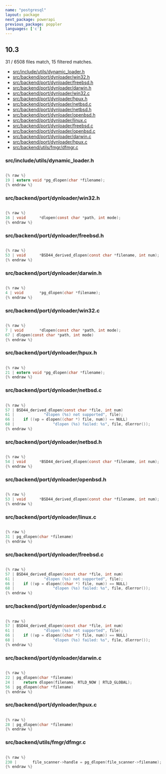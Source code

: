 ```yaml
---
name: "postgresql"
layout: package
next_package: powerapi
previous_package: poppler
languages: ['c']
---
```

## 10.3
31 / 6508 files match, 15 filtered matches.

 - [src/include/utils/dynamic_loader.h](#srcincludeutilsdynamic_loaderh)
 - [src/backend/port/dynloader/win32.h](#srcbackendportdynloaderwin32h)
 - [src/backend/port/dynloader/freebsd.h](#srcbackendportdynloaderfreebsdh)
 - [src/backend/port/dynloader/darwin.h](#srcbackendportdynloaderdarwinh)
 - [src/backend/port/dynloader/win32.c](#srcbackendportdynloaderwin32c)
 - [src/backend/port/dynloader/hpux.h](#srcbackendportdynloaderhpuxh)
 - [src/backend/port/dynloader/netbsd.c](#srcbackendportdynloadernetbsdc)
 - [src/backend/port/dynloader/netbsd.h](#srcbackendportdynloadernetbsdh)
 - [src/backend/port/dynloader/openbsd.h](#srcbackendportdynloaderopenbsdh)
 - [src/backend/port/dynloader/linux.c](#srcbackendportdynloaderlinuxc)
 - [src/backend/port/dynloader/freebsd.c](#srcbackendportdynloaderfreebsdc)
 - [src/backend/port/dynloader/openbsd.c](#srcbackendportdynloaderopenbsdc)
 - [src/backend/port/dynloader/darwin.c](#srcbackendportdynloaderdarwinc)
 - [src/backend/port/dynloader/hpux.c](#srcbackendportdynloaderhpuxc)
 - [src/backend/utils/fmgr/dfmgr.c](#srcbackendutilsfmgrdfmgrc)

### src/include/utils/dynamic_loader.h

```c

{% raw %}
19 | extern void *pg_dlopen(char *filename);
{% endraw %}

```
### src/backend/port/dynloader/win32.h

```c

{% raw %}
16 | void	   *dlopen(const char *path, int mode);
{% endraw %}

```
### src/backend/port/dynloader/freebsd.h

```c

{% raw %}
53 | void	   *BSD44_derived_dlopen(const char *filename, int num);
{% endraw %}

```
### src/backend/port/dynloader/darwin.h

```c

{% raw %}
4 | void	   *pg_dlopen(char *filename);
{% endraw %}

```
### src/backend/port/dynloader/win32.c

```c

{% raw %}
7 | void	   *dlopen(const char *path, int mode);
67 | dlopen(const char *path, int mode)
{% endraw %}

```
### src/backend/port/dynloader/hpux.h

```c

{% raw %}
21 | extern void *pg_dlopen(char *filename);
{% endraw %}

```
### src/backend/port/dynloader/netbsd.c

```c

{% raw %}
57 | BSD44_derived_dlopen(const char *file, int num)
61 | 			 "dlopen (%s) not supported", file);
66 | 	if ((vp = dlopen((char *) file, num)) == NULL)
68 | 				 "dlopen (%s) failed: %s", file, dlerror());
{% endraw %}

```
### src/backend/port/dynloader/netbsd.h

```c

{% raw %}
54 | void	   *BSD44_derived_dlopen(const char *filename, int num);
{% endraw %}

```
### src/backend/port/dynloader/openbsd.h

```c

{% raw %}
53 | void	   *BSD44_derived_dlopen(const char *filename, int num);
{% endraw %}

```
### src/backend/port/dynloader/linux.c

```c

{% raw %}
31 | pg_dlopen(char *filename)
{% endraw %}

```
### src/backend/port/dynloader/freebsd.c

```c

{% raw %}
57 | BSD44_derived_dlopen(const char *file, int num)
61 | 			 "dlopen (%s) not supported", file);
66 | 	if ((vp = dlopen((char *) file, num)) == NULL)
68 | 				 "dlopen (%s) failed: %s", file, dlerror());
{% endraw %}

```
### src/backend/port/dynloader/openbsd.c

```c

{% raw %}
57 | BSD44_derived_dlopen(const char *file, int num)
61 | 			 "dlopen (%s) not supported", file);
66 | 	if ((vp = dlopen((char *) file, num)) == NULL)
68 | 				 "dlopen (%s) failed: %s", file, dlerror());
{% endraw %}

```
### src/backend/port/dynloader/darwin.c

```c

{% raw %}
22 | pg_dlopen(char *filename)
24 | 	return dlopen(filename, RTLD_NOW | RTLD_GLOBAL);
56 | pg_dlopen(char *filename)
{% endraw %}

```
### src/backend/port/dynloader/hpux.c

```c

{% raw %}
28 | pg_dlopen(char *filename)
{% endraw %}

```
### src/backend/utils/fmgr/dfmgr.c

```c

{% raw %}
230 | 		file_scanner->handle = pg_dlopen(file_scanner->filename);
{% endraw %}

```